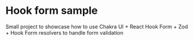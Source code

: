 # Hook form sample

Small project to showcase how to use Chakra UI + React Hook Form + Zod + Hook Form resolvers to handle form validation
